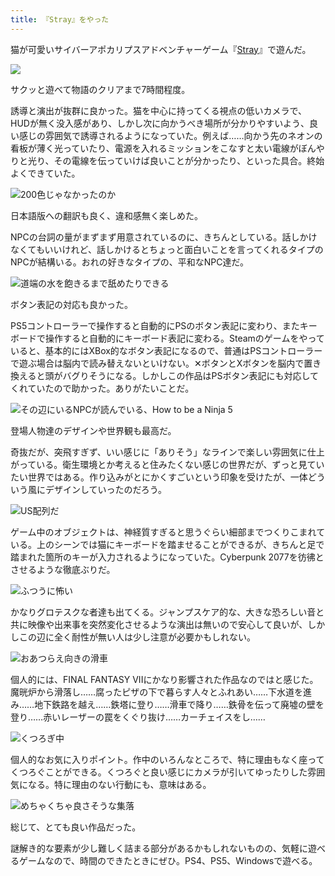 ```yaml
---
title: 『Stray』をやった
---
```

猫が可愛いサイバーアポカリプスアドベンチャーゲーム『[Stray](https://store.steampowered.com/app/1332010/Stray/?l=japanese)』で遊んだ。

![](https://lh4.googleusercontent.com/Jsy7vnAgx0IivqzDQ3wyFdG25GcvvKVVDtdK9yPEbRrtCpaqFT6dWfrBMEQP1mV6Q1GFCX0Gdn5QGkReX83g4xLL9Tv7IRse_TxQ75Gd-OV3eclBb16BqSbY7GkUf6w_inEFNnpIK61ULMdSVk9mYOU2Fa3OMFjXth1gyOrtR1ZruuykPFpQrb-v4Q)

サクッと遊べて物語のクリアまで7時間程度。

誘導と演出が抜群に良かった。猫を中心に持ってくる視点の低いカメラで、HUDが無く没入感があり、しかし次に向かうべき場所が分かりやすいよう、良い感じの雰囲気で誘導されるようになっていた。例えば……向かう先のネオンの看板が薄く光っていたり、電源を入れるミッションをこなすと太い電線がぼんやりと光り、その電線を伝っていけば良いことが分かったり、といった具合。終始よくできていた。

![](https://lh4.googleusercontent.com/1vUwpDAofISWe6kprIKUiPo7k0hr-yXK5mQ1-x2yfD3QspPK2ymS9Yiw76R5ZEEyVzk9U0vspVIl6MN0El58iUArG-mszuDyh5ZUvGijnb6E5zqASAkhGjag_nHpdx2WKwm9QJqXh4CgOyCjf1xEQJ3KEk54kDcv1RDU26C2VXFKHbj8y1h2FIz-KA "200色じゃなかったのか")

日本語版への翻訳も良く、違和感無く楽しめた。

NPCの台詞の量がまずまず用意されているのに、きちんとしている。話しかけなくてもいいけれど、話しかけるとちょっと面白いことを言ってくれるタイプのNPCが結構いる。おれの好きなタイプの、平和なNPC達だ。

![](https://lh3.googleusercontent.com/6eqJKCy-NUnU4Iv8_o6_EOkwgDHVEWB2lC1Rfu_TUlliXjOvscX2BnWMVS-kotH10a8Wu7l6OJF_-HQXJzoiASq3Wp0ZIdmPmmv_lRvv9P9XeHeBOLonDZ1El6pFli4g3oFVV7kBVmm94XFyqMb1644oxEr7uLURSfKcmeYbQkpzDaPhjldakTnfIQ "道端の水を飽きるまで舐めたりできる")

ボタン表記の対応も良かった。

PS5コントローラーで操作すると自動的にPSのボタン表記に変わり、またキーボードで操作すると自動的にキーボード表記に変わる。Steamのゲームをやっていると、基本的にはXBox的なボタン表記になるので、普通はPSコントローラーで遊ぶ場合は脳内で読み替えないといけない。✕ボタンとXボタンを脳内で置き換えると頭がバグりそうになる。しかしこの作品はPSボタン表記にも対応してくれていたので助かった。ありがたいことだ。

![](https://lh3.googleusercontent.com/JcN4X5_mDDr03aTNZZMWUcqoCenv7kGX6uYII5adW5gFsGru-T8E_uQZ8nbZ_TNA7TCfnwgWIXLFym07EU1OBz6aALFe9VYuo2UzMgK07fe5D66UmhcJ79RYIv3fSSmWPGdT_qtPpc1wPpjn7gN0SZIpT9YkOsGXxWN8En185We6ZP6Nur_UTQZaZw "その辺にいるNPCが読んでいる、How to be a Ninja 5")

登場人物達のデザインや世界観も最高だ。

奇抜だが、突飛すぎず、いい感じに「ありそう」なラインで楽しい雰囲気に仕上がっている。衛生環境とか考えると住みたくない感じの世界だが、ずっと見ていたい世界ではある。作り込みがとにかくすごいという印象を受けたが、一体どういう風にデザインしていったのだろう。

![](https://lh5.googleusercontent.com/Cji2PsF31m77IeudC0AK-kUrgtGL-u_fEVMj5lT5gCdTpLoCUp-suH_JcwV9FM9HNrhxZ0saDtqaJsdXm8jmgZSoKuTZ06FhOPfrJw-7_NsENTiBF1TqtXQJyPmcq1EgMof3nBvqYmyI-Vj1gQjVktZlMuck8nxN4HrthgJ465dGsHBkD39W5Z1V-A "US配列だ")

ゲーム中のオブジェクトは、神経質すぎると思うぐらい細部までつくりこまれている。上のシーンでは猫にキーボードを踏ませることができるが、きちんと足で踏まれた箇所のキーが入力されるようになっていた。Cyberpunk 2077を彷彿とさせるような徹底ぶりだ。

![](https://lh6.googleusercontent.com/6xis6yjy1-WPifWQxmrLJ1af3ZP5HcODJwS3vUT-EVAsfHuY-AH-4nPaUiqWu0KWu0U3ZO958hjGlGm675pa9_EG3fUHQuaVqbQZH8wFntxv1Eoil300v7OZPwyCmwO0zuKWNM-J0cedtvx6x2KvTw8QCbTUiuPo9D2Q-pzP3U5imOJvpDjsvI2SeA "ふつうに怖い")

かなりグロテスクな者達も出てくる。ジャンプスケア的な、大きな恐ろしい音と共に映像や出来事を突然変化させるような演出は無いので安心して良いが、しかしこの辺に全く耐性が無い人は少し注意が必要かもしれない。

![](https://lh4.googleusercontent.com/QSP8_o8__uXgKtc1ErRCZ5TzaOu2GWz6qAcFftT-7kNYgvj8_7FG0X63PoXQiCDI7qgn2QX3OPAMYPSnbbqA7uoeRLM84CNNdnl4-djev0ZFuapK0BlIhw6hRGH0l3BDW3l3b1Vzqvuq5vRnA-lQQHw38z9_a63m8ExL1cjTBLfg_ZHgXxu9EtuHmw "おあつらえ向きの滑車")

個人的には、FINAL FANTASY VIIにかなり影響された作品なのではと感じた。魔晄炉から滑落し……腐ったピザの下で暮らす人々とふれあい……下水道を進み……地下鉄路を越え……鉄塔に登り……滑車で降り……鉄骨を伝って廃墟の壁を登り……赤いレーザーの罠をくぐり抜け……カーチェイスをし……

![](https://lh4.googleusercontent.com/lzi8Qw3rmbBRrwWgXhp2ZzWF8DtXF7pSTKg5-L7OD-1AF6TlPsxeBaM0FPzWqGpXtNmybstIPPevRJvB3DXAbydHANBFHhnZkjmJeFARsmPuyXFfvLSXGscMgRi4l4fX1a8Qzrfhzv2XAFXbabkBvetf6_seedgH9JVb9GCHlXDysredZ-cpTqtm4g "くつろぎ中")

個人的なお気に入りポイント。作中のいろんなところで、特に理由もなく座ってくつろぐことができる。くつろぐと良い感じにカメラが引いてゆったりした雰囲気になる。特に理由のない行動にも、意味はある。

![](https://lh6.googleusercontent.com/_xemKKmHv8zcmmBWc7q4ZHZnYUsAD5y61mchx86kD8un95nALEdJ9WnXNVOTPmIFDRa2qEJZ1-oqvkYvceZBZn1_pS67E3t_bwCb8-6QiPuA7fYxKQvCqhOEjrhY_hkM4SulyN2TJK-fR2tvAxHsGMCMy6rNRlDt7H8fKbzWbM7JDmvWEcYXqlGH5Q "めちゃくちゃ良さそうな集落")

総じて、とても良い作品だった。

謎解き的な要素が少し難しく詰まる部分があるかもしれないものの、気軽に遊べるゲームなので、時間のできたときにぜひ。PS4、PS5、Windowsで遊べる。
